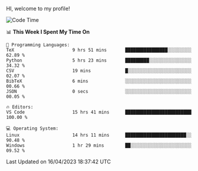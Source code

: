 HI, welcome to my profile!
<!--START_SECTION:waka-->
![Code Time](http://img.shields.io/badge/Code%20Time-727%20hrs%2033%20mins-blue)

📊 **This Week I Spent My Time On** 

```text
💬 Programming Languages: 
TeX                      9 hrs 51 mins       ████████████████░░░░░░░░░   62.89 % 
Python                   5 hrs 23 mins       █████████░░░░░░░░░░░░░░░░   34.32 % 
CSV                      19 mins             █░░░░░░░░░░░░░░░░░░░░░░░░   02.07 % 
BibTeX                   6 mins              ░░░░░░░░░░░░░░░░░░░░░░░░░   00.66 % 
JSON                     0 secs              ░░░░░░░░░░░░░░░░░░░░░░░░░   00.05 % 

🔥 Editors: 
VS Code                  15 hrs 41 mins      █████████████████████████   100.00 % 

💻 Operating System: 
Linux                    14 hrs 11 mins      ███████████████████████░░   90.48 % 
Windows                  1 hr 29 mins        ██░░░░░░░░░░░░░░░░░░░░░░░   09.52 % 
```


 Last Updated on 16/04/2023 18:37:42 UTC
<!--END_SECTION:waka-->
